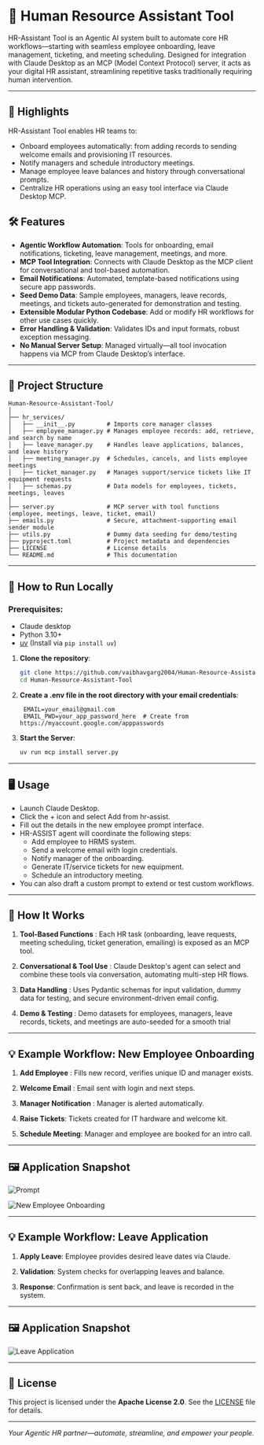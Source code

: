 # 🤖 Human Resource Assistant Tool

HR-Assistant Tool is an Agentic AI system built to automate core HR workflows—starting with seamless employee onboarding, leave management, ticketing, and meeting scheduling. Designed for integration with Claude Desktop as an MCP (Model Context Protocol) server, it acts as your digital HR assistant, streamlining repetitive tasks traditionally requiring human intervention.

---

<!-- ## 🎥 Presentation
Watch the full project presentation here: **[Human Resource Assistant Tool](https://vaibhav-project.my.canva.site/e-commerce-chat-assistant-presentation)**

--- -->

## 🌟 Highlights
HR-Assistant Tool enables HR teams to:

- Onboard employees automatically: from adding records to sending welcome emails and provisioning IT resources.
- Notify managers and schedule introductory meetings.
- Manage employee leave balances and history through conversational prompts.
- Centralize HR operations using an easy tool interface via Claude Desktop MCP.

## 🛠 Features  
- **Agentic Workflow Automation**: Tools for onboarding, email notifications, ticketing, leave management, meetings, and more.
- **MCP Tool Integration**: Connects with Claude Desktop as the MCP client for conversational and tool-based automation.
- **Email Notifications**: Automated, template-based notifications using secure app passwords.
- **Seed Demo Data**: Sample employees, managers, leave records, meetings, and tickets auto-generated for demonstration and testing.
- **Extensible Modular Python Codebase**: Add or modify HR workflows for other use cases quickly.
- **Error Handling & Validation**: Validates IDs and input formats, robust exception messaging.
- **No Manual Server Setup**: Managed virtually—all tool invocation happens via MCP from Claude Desktop’s interface. 

---

## 📂 Project Structure

```
Human-Resource-Assistant-Tool/
│
├── hr_services/
│   ├── __init__.py         # Imports core manager classes
│   ├── employee_manager.py # Manages employee records: add, retrieve, and search by name
│   ├── leave_manager.py    # Handles leave applications, balances, and leave history
│   ├── meeting_manager.py  # Schedules, cancels, and lists employee meetings
│   ├── ticket_manager.py   # Manages support/service tickets like IT equipment requests
│   ├── schemas.py          # Data models for employees, tickets, meetings, leaves
│
├── server.py               # MCP server with tool functions (employee, meetings, leave, ticket, email)
├── emails.py               # Secure, attachment-supporting email sender module
├── utils.py                # Dummy data seeding for demo/testing
├── pyproject.toml          # Project metadata and dependencies
├── LICENSE                 # License details
└── README.md               # This documentation
```

---

## 🚀 How to Run Locally  

### Prerequisites:
- Claude desktop  
- Python 3.10+
- [uv](https://github.com/astral-sh/uv) (Install via `pip install uv`)

1. **Clone the repository**:
   ```bash
   git clone https://github.com/vaibhavgarg2004/Human-Resource-Assistant-Tool.git
   cd Human-Resource-Assistant-Tool
   ```
2. **Create a .env file in the root directory with your email credentials**:   
   ```text
    EMAIL=your_email@gmail.com
    EMAIL_PWD=your_app_password_here  # Create from https://myaccount.google.com/apppasswords
   ```
3. **Start the Server**:
    ```bash
    uv run mcp install server.py
   ```

---

## 🖥️ Usage
- Launch Claude Desktop.
- Click the + icon and select Add from hr-assist.
- Fill out the details in the new employee prompt interface.
- HR-ASSIST agent will coordinate the following steps:
    - Add employee to HRMS system.
    - Send a welcome email with login credentials.
    - Notify manager of the onboarding.
    - Generate IT/service tickets for new equipment.
    - Schedule an introductory meeting.
- You can also draft a custom prompt to extend or test custom workflows.

---

## 🧠 How It Works

1. **Tool-Based Functions** : Each HR task (onboarding, leave requests, meeting scheduling, ticket generation, emailing) is exposed as an MCP tool.

2. **Conversational & Tool Use** : Claude Desktop's agent can select and combine these tools via conversation, automating multi-step HR flows.  

3. **Data Handling** : Uses Pydantic schemas for input validation, dummy data for testing, and secure environment-driven email config.

4. **Demo & Testing** : Demo datasets for employees, managers, leave records, tickets, and meetings are auto-seeded for a smooth trial

---

## 💡 Example Workflow: New Employee Onboarding
1. **Add Employee** : Fills new record, verifies unique ID and manager exists.

2. **Welcome Email** : Email sent with login and next steps.

3. **Manager Notification** : Manager is alerted automatically.

4. **Raise Tickets**: Tickets created for IT hardware and welcome kit.

5. **Schedule Meeting**: Manager and employee are booked for an intro call.

---

## 🖼️ Application Snapshot

![Prompt](prompt.png)

![New Employee Onboarding](onboarding_prompt.png)

---

## 💡 Example Workflow: Leave Application
1. **Apply Leave**: Employee provides desired leave dates via Claude.

2. **Validation**: System checks for overlapping leaves and balance.

3. **Response**: Confirmation is sent back, and leave is recorded in the system.

---

## 🖼️ Application Snapshot

![Leave Application](leave_prompt.png)

---

## 📄 License
This project is licensed under the **Apache License 2.0**. See the [LICENSE](./LICENSE) file for details.

---

*Your Agentic HR partner—automate, streamline, and empower your people.*

